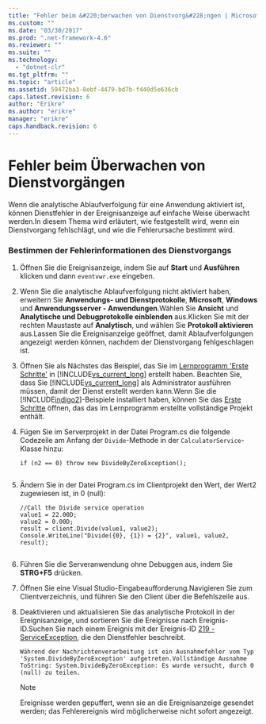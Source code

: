 ```yaml
---
title: "Fehler beim &#220;berwachen von Dienstvorg&#228;ngen | Microsoft Docs"
ms.custom: ""
ms.date: "03/30/2017"
ms.prod: ".net-framework-4.6"
ms.reviewer: ""
ms.suite: ""
ms.technology: 
  - "dotnet-clr"
ms.tgt_pltfrm: ""
ms.topic: "article"
ms.assetid: 59472ba3-8ebf-4479-bd7b-f440d5e636cb
caps.latest.revision: 6
author: "Erikre"
ms.author: "erikre"
manager: "erikre"
caps.handback.revision: 6
---
```

# Fehler beim &#220;berwachen von Dienstvorg&#228;ngen
Wenn die analytische Ablaufverfolgung für eine Anwendung aktiviert ist, können Dienstfehler in der Ereignisanzeige auf einfache Weise überwacht werden.In diesem Thema wird erläutert, wie festgestellt wird, wenn ein Dienstvorgang fehlschlägt, und wie die Fehlerursache bestimmt wird.  
  
### Bestimmen der Fehlerinformationen des Dienstvorgangs  
  
1.  Öffnen Sie die Ereignisanzeige, indem Sie auf **Start** und **Ausführen** klicken und dann `eventvwr.exe` eingeben.  
  
2.  Wenn Sie die analytische Ablaufverfolgung nicht aktiviert haben, erweitern Sie **Anwendungs\- und Dienstprotokolle**, **Microsoft**, **Windows** und **Anwendungsserver \- Anwendungen**.Wählen Sie **Ansicht** und **Analytische und Debugprotokolle einblenden** aus.Klicken Sie mit der rechten Maustaste auf **Analytisch**, und wählen Sie **Protokoll aktivieren** aus.Lassen Sie die Ereignisanzeige geöffnet, damit Ablaufverfolgungen angezeigt werden können, nachdem der Dienstvorgang fehlgeschlagen ist.  
  
3.  Öffnen Sie als Nächstes das Beispiel, das Sie im [Lernprogramm 'Erste Schritte'](../../../../../docs/framework/wcf/getting-started-tutorial.md) in [!INCLUDE[vs_current_long](../../../../../includes/vs-current-long-md.md)] erstellt haben. Beachten Sie, dass Sie [!INCLUDE[vs_current_long](../../../../../includes/vs-current-long-md.md)] als Administrator ausführen müssen, damit der Dienst erstellt werden kann.Wenn Sie die [!INCLUDE[indigo2](../../../../../includes/indigo2-md.md)]\-Beispiele installiert haben, können Sie das [Erste Schritte](../../../../../docs/framework/wcf/samples/getting-started-sample.md) öffnen, das das im Lernprogramm erstellte vollständige Projekt enthält.  
  
4.  Fügen Sie im Serverprojekt in der Datei Program.cs die folgende Codezeile am Anfang der `Divide`\-Methode in der `CalculatorService`\-Klasse hinzu:  
  
    ```  
    if (n2 == 0) throw new DivideByZeroException();  
  
    ```  
  
5.  Ändern Sie in der Datei Program.cs im Clientprojekt den Wert, der Wert2 zugewiesen ist, in 0 \(null\):  
  
    ```  
    //Call the Divide service operation  
    value1 = 22.00D;  
    value2 = 0.00D;  
    result = client.Divide(value1, value2);  
    Console.WriteLine("Divide({0}, {1}) = {2}", value1, value2, result);  
  
    ```  
  
6.  Führen Sie die Serveranwendung ohne Debuggen aus, indem Sie **STRG\+F5** drücken.  
  
7.  Öffnen Sie eine Visual Studio\-Eingabeaufforderung.Navigieren Sie zum Clientverzeichnis, und führen Sie den Client über die Befehlszeile aus.  
  
8.  Deaktivieren und aktualisieren Sie das analytische Protokoll in der Ereignisanzeige, und sortieren Sie die Ereignisse nach Ereignis\-ID.Suchen Sie nach einem Ereignis mit der Ereignis\-ID [219 \- ServiceException](../../../../../docs/framework/wcf/diagnostics/etw/219-serviceexception.md), die den Dienstfehler beschreibt.  
  
    ```Output  
    Während der Nachrichtenverarbeitung ist ein Ausnahmefehler vom Typ 'System.DivideByZeroException' aufgetreten.Vollständige Ausnahme ToString: System.DivideByZeroException: Es wurde versucht, durch 0 (null) zu teilen.  
    ```  
  
    > [!NOTE]
    >  Ereignisse werden gepuffert, wenn sie an die Ereignisanzeige gesendet werden; das Fehlerereignis wird möglicherweise nicht sofort angezeigt.